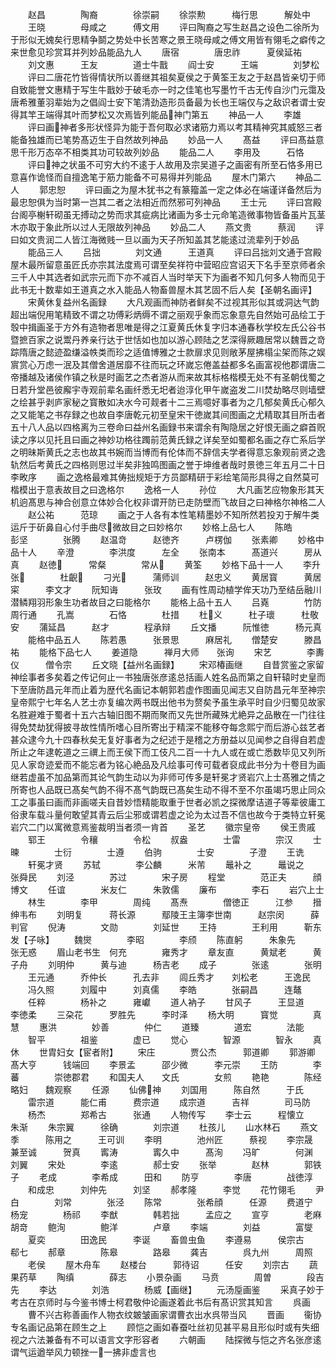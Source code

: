 <!-- { "loadSidebar": true } -->
　　赵昌　　　　陶裔　　　　徐崇嗣
　　徐崇勲　　　梅行思　　　解处中
　　王晓　　　　母咸之　　　傅文用
　　评曰陶裔之写生赵昌之设色二徐所为于形似无媿矣行思精争鬬之势处中长苦寒之景王晓母咸之傅文用皆有翎毛之癖传之来世愈见珍赏耳并列妙品能品九人
　　唐宿　　　　唐忠祚　　　夏侯延祐
　　刘文惠　　　王友　　　　道士牛戬
　　阎士安　　　王端　　　　刘梦松
　　评曰二唐花竹皆得情状所以善继其祖矣夏侯之于黄筌王友之于赵昌皆亲切于师自致能誉文惠精于写生牛戬妙于破毛亦一时之佳笔也写墨竹千古无传自沙门元霭及唐希雅董羽辈始为之倡阎士安下笔清劲造形员备最为长也王端仅与之敌识者谓士安得其竿王端得其叶而梦松又次焉皆列能品神门第五
　　神品一人
　　李雄
　　评曰画神者多形状怪异为能于吾何取必求诸筋力焉以考其精神究其威怒三者能备独雄而已笔势髙迈生于自然故列神品
　　妙品一人
　　髙益
　　评曰髙益意思千形万态卒不相类其功可较故列妙品
　　能品二人
　　李用及　　　石恪
　　评曰神之状虽不可穷大约不逺于人故用及宗吴道子之画密有所至石恪多用已意喜作诡怪而自擅逸笔于筋力能备不可易得并列能品
　　屋木门第六
　　神品二人
　　郭忠恕
　　评曰画之为屋木犹书之有篆籀盖一定之体必在端谨详备然后为最忠恕俱为当时第一岂其二者之法相近而然邪可列神品
　　王士元
　　评曰宫殿台阁亭榭轩砌虽无搏动之势而求其疵病比诸画为多士元命笔造微事物皆备虽片瓦茎木亦取于象此所以过人无限故列神品
　　妙品二人
　　燕文贵　　　蔡润
　　评曰如文贵润二人皆江海微贱一旦以画为天子所知盖其艺能逺过流辈列于妙品
　　能品三人
　　吕拙　　　　刘文通　　　王道真
　　评曰吕拙刘文通于宫殿屋木最所留意虽匠氏亦宗其法度焉可谓至矣祥符中营昭应宫诏天下名手至京师者余三千人中其选者如武宗元而下亦不减百人当时举天下为画者不知几何多人物而见于此书无十数辈如王道真之水入能品人物畜兽屋木其艺固不后人矣【圣朝名画评】
　　宋黄休复益州名画録
　　大凡观画而神防者鲜矣不过视其形似其或洞达气韵超出端倪用笔精致不谓之功傅彩炳缛不谓之丽观乎象而忘象意先自然始可品绘工于彀中揖画圣于方外有造物者思唯是得之江夏黄氏休复字归本通春秋学校左氏公谷书暨摭百家之说鬻丹养亲行达于世恬如也加以游心顾陆之艺深得厥趣居常以魏晋之竒踪隋唐之懿迹盈缣溢帙类而珍之适值博雅之士款扉求见则敞茅屋拂榻尘架而陈之娱賔赏心万虑一泯及其僧舍道居靡不往而玩之环嵗忘倦盖益都多名画富视他郡谓唐二帝播越及诸侯作镇之秋是时画艺之杰者游从而来故其标格楷模无处不有圣朝伐蜀之日若升堂邑彼廨宇寺观前辈名画纤悉无圯者迨淳化甲午嵗盗发二川焚劫略尽则墙壁之绘甚乎剥庐家秘之寳散如决水今可觌者十二三焉噫好事者为之几郁矣黄氏心郁久之又能笔之书存録之也故自李唐乾元初至皇宋干徳嵗其间图画之尤精取其目所击者五十八人品以四格离为三卷命曰益州名画録书来谓余有陶隐居之好恨无画之癖首贶读之序以见托且曰画之神妙功格往躅前范黄氏録之详矣至如蜀都名画之存亡系后学之明昧斯黄氏之志也故其书婉而当博而有伦体而不辞信夫学者得意忘象观前贤之逸轨然后考黄氏之四格则思过半矣非独鸣图画之誉于坤维者哉时景徳三年五月二十日李畋序
　　画之逸格最难其俦拙规矩于方员鄙精研于彩绘笔简形具得之自然莫可楷模出于意表故目之曰逸格尔
　　逸格一人
　　孙位
　　大凡画艺应物象形其天机逈髙思与神合创意立体妙合化权非谓开防已走防壁而飞故目之曰神格尔神格二人
　　赵公祐　　　范琼
　　画之于人各有本性笔精墨妙不知所然若投刃于解牛类运斤于斫鼻自心付手曲尽微故目之曰妙格尔
　　妙格上品七人
　　陈皓　　　　彭坚　　　　张腾
　　赵温竒　　　赵徳齐　　　卢楞伽
　　张素卿
　　妙格中品十人
　　辛澄　　　　李洪度　　　左全
　　张南本　　　髙道兴　　　房从真
　　赵徳　　　常粲　　　　常从
　　黄筌
　　妙格下品十一人
　　李升　　　　张　　　　杜齯
　　刁光　　　蒲师训　　　赵忠义
　　黄居寳　　　黄居寀　　　李文才
　　阮知诲　　　张玫
　　画有性周动植学侔天功乃至结岳融川潜鳞翔羽形象生功者故目之曰能格尔
　　能格上品十五人
　　吕嶤　　　　竹防　　　　周行通
　　孔嵩　　　　石恪　　　　杜措
　　杜义　　　杜子瓌　　　杜敬安
　　蒲延昌　　　赵才　　　　程承辩
　　丘文播　　　阮惟徳　　　杨元真
　　能格中品五人
　　陈若愚　　　张景思　　　麻居礼
　　僧楚安　　　滕昌祐
　　能格下品七人
　　姜道隐　　　禅月大师　　张询
　　宋艺　　　　李夀仪　　　僧令宗
　　丘文晓【益州名画録】
　　宋邓椿画继
　　自昔赏鉴之家留神绘事者多矣着之传记何止一书独唐张彦逺总括画人姓名品而第之自轩辕时史皇而下至唐防昌元年而止着为歴代名画记本朝郭若虚作图画见闻志又自防昌元年至神宗皇帝熙宁七年名人艺士亦复编次两书既出他书为赘矣予虽生承平时自少归蜀见故家名胜避难于蜀者十五六古轴旧图不期而聚而又先世所藏殊尤絶异之品散在一门往往得免焚劫犹得披寻故性情所嗜心目所寄出于精深不能移夺每念熙宁而后游心兹艺者甚众逮今九十四春秋矣无复好事者为之纪述于是稽之方册益以见闻参之自得自若虚所止之年逮乾道之三禩上而王侯下而工伎凡二百一十九人或在或亡悉数毕见又列所见人家竒迹爱而不能忘者为铭心絶品及凡绘事可传可载者裒成此书分为十卷目为画继若虚虽不加品第而其论气韵生动以为非师可传多是轩冕才贤岩穴上士髙雅之情之所寄也人品既已髙矣气韵不得不髙气韵既已髙矣生动不得不至不尔虽竭巧思止同众工之事虽曰画而非画嗟夫自昔妙悟精能取重于世者必凯之探微摩诘道子等辈彼庸工俗隶车载斗量何敢望其青云后尘邪或谓若虚之论为太过吾不信也故今于类特立轩冕岩穴二门以寓微意焉鉴裁明当者须一肯首
　　圣艺
　　徽宗皇帝
　　侯王贵戚
　　郓王　　　　令穰　　　　令松
　　叔盎　　　　士雷　　　　宗汉
　　士暕　　　　士衍　　　　士遵
　　伯驹　　　　士安　　　　子澄
　　王诜
　　轩冕才贤
　　苏轼　　　　李公麟　　　米芾
　　鼂补之　　　鼂说之　　　张舜民
　　刘泾　　　　苏过　　　　宋子房
　　程堂　　　　范正夫　　　顔博文
　　任谊　　　　米友仁　　　朱敦儒
　　廉布　　　　李石
　　岩穴上士
　　林生　　　　李甲　　　　周纯
　　髙焘　　　　僧徳正　　　江参
　　搢绅韦布
　　刘明复　　　蒋长源　　　鄢陵王主簿李世南　　　赵宗闵　　　薛判官
　　倪涛　　　　文勋　　　　刘延世
　　王持　　　　王利用　　　靳东发【子咏】
　　魏爕　　　　李昭　　　　李颀
　　陈直躬　　　朱象先　　　张无惑
　　眉山老书生　何充　　　　雍秀才
　　章友直　　　黄斌老　　　黄子舟
　　刘明仲　　　黄与迪　　　杨吉老
　　成子　　　　张逺　　　　张明
　　王元通　　　乔仲长　　　孔去非
　　闾丘秀才　　刘松老　　　王逸民
　　冯久照　　　刘履中　　　刘真儒
　　李皓　　　　张嗣昌　　　连鼇
　　任粹　　　　杨补之　　　雍巘
　　道人衲子
　　甘风子　　　王显道　　　李徳柔
　　三朶花　　　罗胜先　　　李时泽
　　杨大明　　　寳觉　　　　真慧
　　惠洪　　　　妙善　　　　仲仁
　　道臻　　　　道宏　　　　法能
　　智平　　　　祖鉴　　　　虚已
　　觉心　　　　智源　　　　智永
　　真休
　　世胄妇女【宦者附】
　　宋庄　　　　贾公杰　　　郭道卿
　　郭游卿　　　髙大亨　　　钱端回
　　李景孟　　　邵少微　　　李元崇
　　王防　　　　李蕃　　　　崇徳郡君
　　和国夫人　　文氏　　　　女煎
　　艳艳　　　　陈经略妇　　魏观察
　　任源
　　仙佛神
　　刘国用　　　陈自然　　　于氏
　　雷宗道　　　能仁甫　　　费宗道
　　成宗道　　　吉祥　　　　司马防
　　杨杰　　　　郑希古　　　张通
　　人物传写
　　李士云　　　程懐立　　　朱渐
　　朱宗翼　　　徐确　　　　刘宗道
　　杜孩儿
　　山水林石
　　燕文季　　　陈用之　　　王可训
　　李明　　　　池州匠　　　蔡视
　　李宗晟　　　兼至诚　　　贺真
　　寗涛　　　　寗久中　　　髙洵
　　冯旷　　　　何渊　　　　刘翼
　　宋处　　　　李逺　　　　郝士安
　　张举　　　　赵林　　　　郭铁子
　　老成　　　　李希成　　　田和
　　防亨　　　　李唐　　　　战徳淳
　　和成忠　　　刘仲先　　　刘坚
　　郝孝隆　　　李觉
　　花竹翎毛
　　尹白　　　　刘常　　　　张泾
　　陈常　　　　张希顔　　　任源
　　费道宁　　　杨宠　　　　杨祁
　　李猷　　　　韩若拙　　　孟应之
　　宣亨　　　　老麻　　　　胡竒
　　鲍洵　　　　鲍洋　　　　卢章
　　李端　　　　刘益　　　　富燮
　　夏奕　　　　田逸民　　　李诞
　　畜兽虫鱼
　　李遵易　　　侯宗古　　　郗七
　　郝章　　　　陈皋　　　　路皋
　　龚吉　　　　呉九州　　　周照
　　老侯
　　屋木舟车
　　赵楼台　　　郭待诏　　　任安
　　刘宗古
　　蔬果药草
　　陶缜　　　　薛志
　　小景杂画
　　马贲　　　　周曽　　　　段吉先
　　李达　　　　刘浩　　　　杨威【画继】
　　元汤垕画鉴
　　采真子妙于考古在京师时与今鉴书博士柯君敬仲论画遂着此书后有髙识赏其知言
　　呉画
　　曹不兴古称善画作人物衣纹皴皱画家谓曹衣出水呉带当风
　　晋画
　　衞协专名画记品第在顾生之上
　　顾恺之画如春蚕吐丝初见甚平易且形似时或有失细视之六法兼备有不可以语言文字形容者
　　六朝画
　　陆探微与恺之齐名张彦逺谓气运遒举风力顿挫一一拂非虚言也
